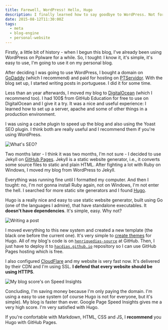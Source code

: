 ```yaml
---
title: Farewell, WordPress! Hello, Hugo
description: I finally learned how to say goodbye to WordPress. Not forever. Nothing lasts forever. But for my blog. I'm using Hugo. A very simple static website generator."
date: 2015-08-12T11:30:00Z
tags:
  - meta
  - blog-engine
  - personal-website
---
```


Firstly, a little bit of history - when I begun this blog, I've already been using WordPress on Pplware for a while. So, I tought: I know it, it's simple, it's easy to use, I'm going to use it on my personal blog.

<!--more-->

After deciding I was going to use WordPress, I bought a domain on [GoDaddy][1] (which I recommend) and paid for hosting on [PTServidor][2]. With the blog set up, I started writing posts in portuguese. I did it for some time.

Less than an year afterwards, I moved my blog to [DigitalOcean][3] (which I recommend too). I had 100$ from GitHub Education for free to use on DigitalOcean and I give it a try. It was a nice and useful experience: I learned how to set up a server, apache and some of other things in a production environment.

I was using a cache plugin to speed up the blog and also using the Yoast SEO plugin. I think both are really useful and I recommend them if you're using WordPress.

![What's SEO?](cdn:/2015-08-seo-what "What's SEO?")

Two months later - I think it was two months, I'm not sure - I decided to use Jekyll on [GitHub Pages][4]. Jekyll is a static website generator, i.e., it converts some source files to static and plain HTML. After fighting a lot with Ruby on Windows, I moved my blog from WordPress to Jekyll.

Everything was running fine until I formatted my computer. And then I tought: no, I'm not gonna install Ruby again, not on Windows, I'm not enter the hell. I searched for more static site generators and I found [Hugo][5].

Hugo is a really nice and easy to use static website generator, built using Go (one of the languages I admire), that have standalone executables. It **doesn't have dependencies**. It's simple, easy. Why not?

![Writing a post](cdn:/2015-08-writing-post "Writing a post")

I moved everything to this new system and created a new template (the black one before the current one). It's very simple to [create themes](http://gohugo.io/themes/overview/) for Hugo. All of my blog's code is on [```henriquedias-source```][6] at GitHub. Then, I just have to deploy it to [```hacdias.github.io```][7] repository so I can use GitHub Pages hosting which is free.

I also configured [CloudFlare][8] and my website is very fast now. It's delivered by their CDN and I'm using SSL. **I defend that every website should be using HTTPS**.

![My blog score's on Speed Insights](https://cdn.hacdias.com/media/2015-08-speed-insights.jpeg "My blog score's on Speed Insights")

Concluding, I'm saving money because I'm only paying the domain. I'm using a easy to use system (of course Hugo is not for everyone, but it's simple). My blog is faster than ever. Google Page Speed Insights gives me a very high score. I'm very satisfied with Hugo.

If you're confortable with Markdown, HTML, CSS and JS, I **recommend** you Hugo with GitHub Pages.

[1]: https://godaddy.com/
[2]: https://www.ptservidor.pt/
[3]: https://www.digitalocean.com/
[4]: https://pages.github.com/
[5]: http://gohugo.io/
[6]: https://github.com/hacdias/hacdias.com
[7]: https://github.com/hacdias/hacdias.com
[8]: https://www.cloudflare.com/
